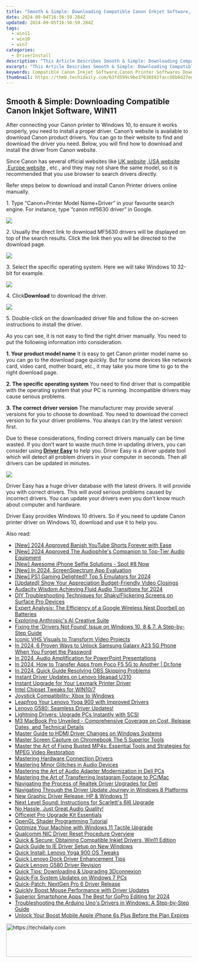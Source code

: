 ```yaml
---
title: "Smooth & Simple: Downloading Compatible Canon Inkjet Software, WIN11"
date: 2024-09-04T16:56:59.284Z
updated: 2024-09-05T16:56:59.284Z
tags:
  - win11
  - win10
  - win7
categories:
  - DriverInstall
description: "This Article Describes Smooth & Simple: Downloading Compatible Canon Inkjet Software, WIN11"
excerpt: "This Article Describes Smooth & Simple: Downloading Compatible Canon Inkjet Software, WIN11"
keywords: Compatible Canon Inkjet Software,Canon Printer Softwares Download,Windows 11 Inkjet Software,Canon Printer Installation Guide,Easy Downloads,Canon Inkjet Compatible Programs,Download Canon Printer Software WIN11
thumbnail: https://thmb.techidaily.com/63fd599c9be37636882facc86b0d27ee700429a93697161a134c6af27a69e27e.jpg
---
```


## Smooth & Simple: Downloading Compatible Canon Inkjet Software, WIN11

 After connecting your Canon printer to Windows 10, to ensure it works properly, you need to install a proper driver. Canon’s website is available to download Canon product drivers. You can go to their website to find and download the driver you need. Below, you will find how to download and install the driver from Canon website.

 Since Canon has several official websites like [UK website](http://www.canon.co.uk/) ,[USA website](https://www.usa.canon.com/internet/portal/us/home) ,[Europe website](http://www.canon-europe.com/) , etc., and they may not share the same model, so it is recommended that you use browser to search drivers directly.

 Refer steps below to download and install Canon Printer drivers online manually.

 1\. Type “Canon+Printer Model Name+Driver” in your favourite search engine. For instance, type “canon mf5630 driver” in Google.

![](https://images.drivereasy.com/wp-content/uploads/2016/04/img_5719a814eebf5.png)

 2\. Usually the direct link to download MF5630 drivers will be displayed on top of the search results. Click the link then you will be directed to the download page.

![](https://images.drivereasy.com/wp-content/uploads/2016/04/img_5719d6fa6bb5f.png)

 3\. Select the specific operating system. Here we will take Windows 10 32-bit for example.

![](https://images.drivereasy.com/wp-content/uploads/2016/04/img_5719cff85dc23.png)

 4\. Click**Download** to download the driver.

![](https://images.drivereasy.com/wp-content/uploads/2016/04/img_5719d053ad95b.png)

 5\. Double-click on the downloaded driver file and follow the on-screen instructions to install the driver.

 As you can see, it is not easy to find the right driver manually. You need to put the following information into consideration.

**1\. Your product model name**
 It is easy to get Canon printer model name so you can go to the download page quickly. But for some devices like network card, video card, mother board, etc., it may take you more time to go to the right download page.

**2\. The specific operating system**
 You need to find driver that is compatible with the operating system that your PC is running. Incompatible drivers may cause serious problems.

**3\. The correct driver version**
 The manufacturer may provide several versions for you to choose to download. You need to download the correct version to fix your driver problems. You always can try the latest version first.

 Due to these considerations, finding correct drivers manually can be time wasted. If you don’t want to waste much time in updating drivers, you can consider using **[Driver Easy](https://tools.techidaily.com/drivereasy/download/)**  to help you. Driver Easy is a driver update tool which will detect all problem drivers in your computer in seconds. Then all drivers can be updated in minutes.

![](https://images.drivereasy.com/wp-content/uploads/2017/04/img_5901dd8c8b659.png)

 Driver Easy has a huge driver database with the latest drivers. It will provide you with correct drivers. This will avoid serious problems caused by incorrect drivers. You can update your drivers even you don’t know much about computer and hardware.

 Driver Easy provides Windows 10 drivers. So if you need to update Canon printer driver on Windows 10, download and use it to help you.

<ins class="adsbygoogle"
     style="display:block"
     data-ad-format="autorelaxed"
     data-ad-client="ca-pub-7571918770474297"
     data-ad-slot="1223367746"></ins>



<ins class="adsbygoogle"
     style="display:block"
     data-ad-client="ca-pub-7571918770474297"
     data-ad-slot="8358498916"
     data-ad-format="auto"
     data-full-width-responsive="true"></ins>





<span class="atpl-alsoreadstyle">Also read:</span>
<div><ul>
<li><a href="https://facebook-record-videos.techidaily.com/new-2024-approved-banish-youtube-shorts-forever-with-ease/"><u>[New] 2024 Approved  Banish YouTube Shorts Forever with Ease</u></a></li>
<li><a href="https://fox-info.techidaily.com/new-2024-approved-the-audiophiles-companion-to-top-tier-audio-equipment/"><u>[New] 2024 Approved  The Audiophile's Companion to Top-Tier Audio Equipment</u></a></li>
<li><a href="https://extra-tips.techidaily.com/new-awesome-iphone-selfie-solutions-spot-8-now/"><u>[New] Awesome iPhone Selfie Solutions - Spot #8 Now</u></a></li>
<li><a href="https://fox-glue.techidaily.com/new-in-2024-screenspectrum-app-evaluation/"><u>[New] In 2024, ScreenSpectrum App Evaluation</u></a></li>
<li><a href="https://screen-activity-recording.techidaily.com/new-ps1-gaming-delighted-top-5-emulators-for-2024/"><u>[New] PS1 Gaming Delighted? Top 5 Emulators for 2024</u></a></li>
<li><a href="https://extra-support.techidaily.com/updated-show-your-appreciation-budget-friendly-video-closings/"><u>[Updated] Show Your Appreciation  Budget-Friendly Video Closings</u></a></li>
<li><a href="https://extra-resources.techidaily.com/audacity-wisdom-achieving-fluid-audio-transitions-for-2024/"><u>Audacity Wisdom  Achieving Fluid Audio Transitions for 2024</u></a></li>
<li><a href="https://techtrends.techidaily.com/diy-troubleshooting-techniques-for-shakyflickering-screens-on-surface-pro-devices/"><u>DIY Troubleshooting Techniques for Shaky/Flickering Screens on Surface Pro Devices</u></a></li>
<li><a href="https://buynow-reviews.techidaily.com/expert-analysis-the-efficiency-of-a-google-wireless-nest-doorbell-on-batteries/"><u>Expert Analysis: The Efficiency of a Google Wireless Nest Doorbell on Batteries</u></a></li>
<li><a href="https://tech-haven.techidaily.com/exploring-anthropics-ai-creative-suite/"><u>Exploring Anthropic's AI Creative Suite</u></a></li>
<li><a href="https://driver-install.techidaily.com/fixing-the-drivers-not-found-issue-on-windows-10-8-and-7-a-step-by-step-guide/"><u>Fixing the 'Drivers Not Found' Issue on Windows 10, 8 & 7: A Step-by-Step Guide</u></a></li>
<li><a href="https://extra-hints.techidaily.com/iconic-vhs-visuals-to-transform-video-projects/"><u>Iconic VHS Visuals to Transform Video Projects</u></a></li>
<li><a href="https://android-unlock.techidaily.com/in-2024-6-proven-ways-to-unlock-samsung-galaxy-a23-5g-phone-when-you-forget-the-password-by-drfone-android/"><u>In 2024, 6 Proven Ways to Unlock Samsung Galaxy A23 5G Phone When You Forget the Password</u></a></li>
<li><a href="https://extra-information.techidaily.com/in-2024-audio-amplification-for-powerpoint-presentations/"><u>In 2024, Audio Amplification for PowerPoint Presentations</u></a></li>
<li><a href="https://android-transfer.techidaily.com/in-2024-how-to-transfer-apps-from-poco-f5-5g-to-another-drfone-by-drfone-transfer-from-android-transfer-from-android/"><u>In 2024, How to Transfer Apps from Poco F5 5G to Another | Dr.fone</u></a></li>
<li><a href="https://screen-capture.techidaily.com/in-2024-quick-guide-resolving-obs-skipping-problems/"><u>In 2024, Quick Guide  Resolving OBS Skipping Problems</u></a></li>
<li><a href="https://driver-install.techidaily.com/instant-driver-updates-on-lenovo-ideapad-u310/"><u>Instant Driver Updates on Lenovo Ideapad U310</u></a></li>
<li><a href="https://driver-install.techidaily.com/instant-upgrade-for-your-lexmark-printer-driver/"><u>Instant Upgrade for Your Lexmark Printer Driver</u></a></li>
<li><a href="https://driver-install.techidaily.com/intel-chipset-tweaks-for-win107/"><u>Intel Chipset Tweaks for WIN10/7</u></a></li>
<li><a href="https://driver-install.techidaily.com/joystick-compatibility-xbox-to-windows/"><u>Joystick Compatibility: Xbox to Windows</u></a></li>
<li><a href="https://driver-install.techidaily.com/leapfrog-your-lenovo-yoga-900-with-improved-drivers/"><u>Leapfrog Your Lenovo Yoga 900 with Improved Drivers</u></a></li>
<li><a href="https://driver-install.techidaily.com/lenovo-g580-seamless-driver-updates/"><u>Lenovo G580: Seamless Driver Updates!</u></a></li>
<li><a href="https://driver-install.techidaily.com/lightning-drivers-upgrade-pcs-instantly-with-scsi/"><u>Lightning Drivers: Upgrade PCs Instantly with SCSI</u></a></li>
<li><a href="https://tech-recovery.techidaily.com/m3-macbook-pro-unveiled-comprehensive-coverage-on-cost-release-dates-and-technical-details/"><u>M3 MacBook Pro Unveiled - Comprehensive Coverage on Cost, Release Dates, and Technical Details</u></a></li>
<li><a href="https://driver-install.techidaily.com/master-guide-to-hdmi-driver-changes-on-windows-systems/"><u>Master Guide to HDMI Driver Changes on Windows Systems</u></a></li>
<li><a href="https://video-capture.techidaily.com/master-screen-capture-on-chromebook-the-5-superior-tools/"><u>Master Screen Capture on Chromebook  The 5 Superior Tools</u></a></li>
<li><a href="https://driver-install.techidaily.com/master-the-art-of-fixing-busted-mp4s-essential-tools-and-strategies-for-mpeg-video-restoration/"><u>Master the Art of Fixing Busted MP4s: Essential Tools and Strategies for MPEG Video Restoration</u></a></li>
<li><a href="https://driver-install.techidaily.com/mastering-hardware-connection-drivers/"><u>Mastering Hardware Connection Drivers</u></a></li>
<li><a href="https://driver-install.techidaily.com/mastering-minor-glitches-in-audio-devices/"><u>Mastering Minor Glitches in Audio Devices</u></a></li>
<li><a href="https://driver-install.techidaily.com/mastering-the-art-of-audio-adapter-modernization-in-dell-pcs/"><u>Mastering the Art of Audio Adapter Modernization in Dell PCs</u></a></li>
<li><a href="https://instagram-videos.techidaily.com/mastering-the-art-of-transferring-instagram-footage-to-pcmac/"><u>Mastering the Art of Transferring Instagram Footage to PC/Mac</u></a></li>
<li><a href="https://driver-install.techidaily.com/navigating-the-process-of-realtek-driver-upgrades-for-dell/"><u>Navigating the Process of Realtek Driver Upgrades for Dell</u></a></li>
<li><a href="https://driver-install.techidaily.com/navigating-through-the-driver-update-journey-in-windows-8-platforms/"><u>Navigating Through the Driver Update Journey in Windows 8 Platforms</u></a></li>
<li><a href="https://driver-install.techidaily.com/new-graphic-driver-release-hp-and-windows-11/"><u>New Graphic Driver Release: HP & Windows 11</u></a></li>
<li><a href="https://driver-install.techidaily.com/next-level-sound-instructions-for-scarletts-6i6-upgrade/"><u>Next Level Sound: Instructions for Scarlett's 6I6 Upgrade</u></a></li>
<li><a href="https://driver-install.techidaily.com/no-hassle-just-great-audio-quality/"><u>No Hassle, Just Great Audio Quality!</u></a></li>
<li><a href="https://driver-install.techidaily.com/officejet-pro-upgrade-kit-essentials/"><u>Officejet Pro Upgrade Kit Essentials</u></a></li>
<li><a href="https://driver-install.techidaily.com/opengl-shader-programming-tutorial/"><u>OpenGL Shader Programming Tutorial</u></a></li>
<li><a href="https://driver-install.techidaily.com/optimize-your-machine-with-windows-11-tactile-upgrade/"><u>Optimize Your Machine with Windows 11 Tactile Upgrade</u></a></li>
<li><a href="https://driver-install.techidaily.com/qualcomm-nic-driver-reset-procedure-overview/"><u>Qualcomm NIC Driver Reset Procedure Overview</u></a></li>
<li><a href="https://driver-install.techidaily.com/quick-and-secure-obtaining-compatible-inkjet-drivers-win11-edition/"><u>Quick & Secure: Obtaining Compatible Inkjet Drivers, Win11 Edition</u></a></li>
<li><a href="https://driver-install.techidaily.com/quick-guide-to-ie-driver-setup-on-new-windows/"><u>Quick Guide to IE Driver Setup on New Windows</u></a></li>
<li><a href="https://driver-install.techidaily.com/quick-install-lenovo-yoga-900-os-tweaks/"><u>Quick Install: Lenovo Yoga 900 OS Tweaks</u></a></li>
<li><a href="https://driver-install.techidaily.com/quick-lenovo-dock-driver-enhancement-tips/"><u>Quick Lenovo Dock Driver Enhancement Tips</u></a></li>
<li><a href="https://driver-install.techidaily.com/quick-lenovo-g580-driver-revision/"><u>Quick Lenovo G580 Driver Revision</u></a></li>
<li><a href="https://driver-install.techidaily.com/quick-tips-downloading-and-upgrading-3dconnexion/"><u>Quick Tips: Downloading & Upgrading 3Dconnexion</u></a></li>
<li><a href="https://driver-install.techidaily.com/quick-fix-system-updates-on-windows-7-pcs/"><u>Quick-Fix System Updates on Windows 7 PCs</u></a></li>
<li><a href="https://driver-install.techidaily.com/quick-patch-nextgen-pro-6-driver-release/"><u>Quick-Patch: NextGen Pro 6 Driver Release</u></a></li>
<li><a href="https://driver-install.techidaily.com/quickly-boost-mouse-performance-with-driver-updates/"><u>Quickly Boost Mouse Performance with Driver Updates</u></a></li>
<li><a href="https://some-approaches.techidaily.com/superior-smartphone-apps-the-best-for-gopro-editing-for-2024/"><u>Superior Smartphone Apps  The Best for GoPro Editing for 2024</u></a></li>
<li><a href="https://win-dash.techidaily.com/troubleshooting-the-arduino-unos-drivers-in-windows-a-step-by-step-guide/"><u>Troubleshooting the Arduino Uno's Drivers in Windows: A Step-by-Step Guide</u></a></li>
<li><a href="https://sim-unlock.techidaily.com/unlock-your-boost-mobile-apple-iphone-6s-plus-before-the-plan-expires-by-drfone-ios/"><u>Unlock Your Boost Mobile Apple iPhone 6s Plus Before the Plan Expires</u></a></li>
</ul></div>

<!-- affiliate ads begin -->
<a href="https://aligracehair.sjv.io/c/5597632/2080317/19272" target="_top" id="2080317">
  <img src="//a.impactradius-go.com/display-ad/19272-2080317" border="0" alt="https://techidaily.com" width="728" height="90"/>
</a>
<img height="0" width="0" src="https://aligracehair.sjv.io/i/5597632/2080317/19272" style="position:absolute;visibility:hidden;" border="0" />
<!-- affiliate ads end -->